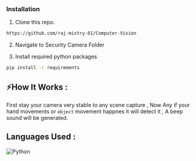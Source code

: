 
### Installation

1. Clone this repo.

```bash
https://github.com/raj-mistry-01/Computer-Vision
```

2. Navigate to Security Camera Folder
   
3. Install required python packages

```bash
pip install -r requirements
```

## ⚡How It Works :
First stay your camera very stable to any scene capture , Now Any if your hand movements or ```object``` movement happnes it will detect it , A beep sound will be generated.

## Languages Used : 
![Python](https://img.shields.io/badge/python-3670A0?style=for-the-badge&logo=python&logoColor=ffdd54)
